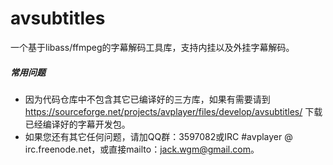 avsubtitles
===========

一个基于libass/ffmpeg的字幕解码工具库，支持内挂以及外挂字幕解码。


##### 常用问题

* 因为代码仓库中不包含其它已编译好的三方库，如果有需要请到 https://sourceforge.net/projects/avplayer/files/develop/avsubtitles/ 下载已经编译好的字幕开发包。
* 如果您还有其它任何问题，请加QQ群：3597082或IRC #avplayer @ irc.freenode.net，或直接mailto：jack.wgm@gmail.com。
